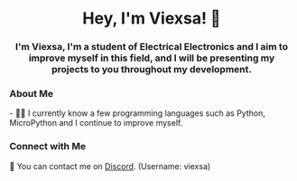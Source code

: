 <h1 align="center">Hey, I'm Viexsa! 👋</h1>
<h3 align="center">I'm Viexsa, I'm a student of Electrical Electronics and I aim to improve myself in this field, and I will be presenting my projects to you throughout my development.</h3>

<h3>About Me</h3>
- 👨‍💻 I currently know a few programming languages such as Python, MicroPython and I continue to improve myself.

<h3>Connect with Me</h3>

📧 You can contact me on <a href="https://discord.gg/EGFR5BWJzT">Discord</a>. (Username: viexsa)
